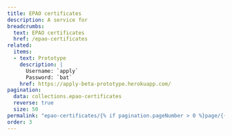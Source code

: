 ```yaml
---
title: EPAO certificates
description: A service for 
breadcrumbs:
  text: EPAO certificates
  href: /epao-certificates
related:
  items:
  - text: Prototype
    description: |
      Username: `apply`
      Password: `bat`
    href: https://apply-beta-prototype.herokuapp.com/
pagination:
  data: collections.epao-certificates
  reverse: true
  size: 50
permalink: "epao-certificates/{% if pagination.pageNumber > 0 %}page/{{ pagination.pageNumber + 1 }}{% else %}index{% endif %}.html"
order: 3
---
```

